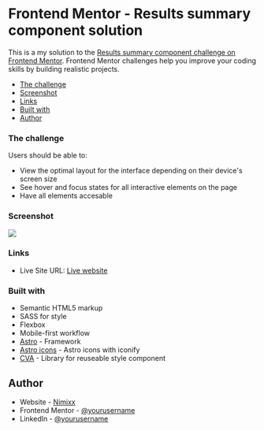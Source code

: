 # Frontend Mentor - Results summary component solution

This is a my solution to the [Results summary component challenge on Frontend Mentor](https://www.frontendmentor.io/challenges/results-summary-component-CE_K6s0maV). Frontend Mentor challenges help you improve your coding skills by building realistic projects. 

- [The challenge](#the-challenge)
- [Screenshot](#screenshot)
- [Links](#links)
- [Built with](#built-with)
- [Author](#author)

### The challenge

Users should be able to:

- View the optimal layout for the interface depending on their device's screen size
- See hover and focus states for all interactive elements on the page
- Have all elements accesable

### Screenshot

![](./screenshot.jpg)

### Links

- Live Site URL: [Live website]([https://your-live-site-url.com](https://nimixx.github.io/Summary-card-component/))

### Built with

- Semantic HTML5 markup
- SASS for style
- Flexbox
- Mobile-first workflow
- [Astro](https://astro.build/) - Framework
- [Astro icons](https://github.com/natemoo-re/astro-icon#readme) - Astro icons with iconify
- [CVA](https://cva.style/docs) - Library for reuseable style component

## Author

- Website - [Nimixx](https://www.your-site.com)
- Frontend Mentor - [@yourusername](https://www.frontendmentor.io/profile/yourusername)
- LinkedIn - [@yourusername](https://www.twitter.com/yourusername)
